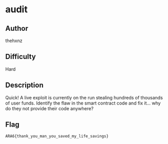 # audit

## Author

thehxnz

## Difficulty

Hard

## Description

Quick! A live exploit is currently on the run stealing hundreds of thousands of user funds. Identify the flaw in the smart contract code and fix it... why do they not provide their code anywhere?

## Flag
```
ARA6{thank_you_man_you_saved_my_life_savings}
```
